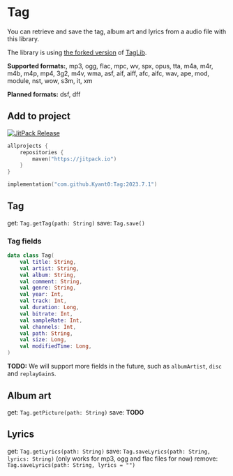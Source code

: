 # Tag

You can retrieve and save the tag, album art and lyrics from a audio file with this library.

The library is using [the forked version](https://github.com/Kyant0/taglib) of [TagLib](https://taglib.org/).

**Supported formats:**,
mp3, ogg, flac, mpc, wv, spx, opus, tta, m4a, m4r, m4b, m4p, mp4, 3g2, m4v, wma, asf, aif, aiff, afc, aifc, wav, ape,
mod, module, nst, wow, s3m, it, xm

**Planned formats:**
dsf, dff

## Add to project

[![JitPack Release](https://jitpack.io/v/Kyant0/Tag.svg)](https://jitpack.io/#Kyant0/Tag)

```kotlin
allprojects {
    repositories {
        maven("https://jitpack.io")
    }
}

implementation("com.github.Kyant0:Tag:2023.7.1")
```

## Tag

get: `Tag.getTag(path: String)`
save: `Tag.save()`

### Tag fields

```kotlin
data class Tag(
    val title: String,
    val artist: String,
    val album: String,
    val comment: String,
    val genre: String,
    val year: Int,
    val track: Int,
    val duration: Long,
    val bitrate: Int,
    val sampleRate: Int,
    val channels: Int,
    val path: String,
    val size: Long,
    val modifiedTime: Long,
)
```

**TODO:** We will support more fields in the future, such as `albumArtist`, `disc` and `replayGain`s.

## Album art

get: `Tag.getPicture(path: String)`
save: **TODO**

## Lyrics

get: `Tag.getLyrics(path: String)`
save: `Tag.saveLyrics(path: String, lyrics: String)` (only works for mp3, ogg and flac files for now)
remove: `Tag.saveLyrics(path: String, lyrics = "")`
